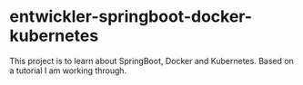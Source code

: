 # entwickler-springboot-docker-kubernetes
This project is to learn about SpringBoot, Docker and Kubernetes. Based on a tutorial I am working through.
